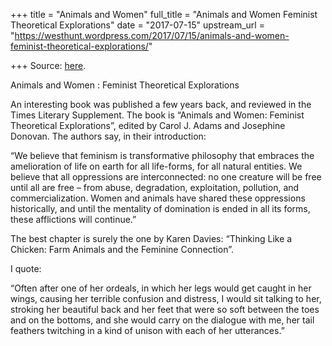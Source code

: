 +++
title = "Animals and Women"
full_title = "Animals and Women Feminist Theoretical Explorations"
date = "2017-07-15"
upstream_url = "https://westhunt.wordpress.com/2017/07/15/animals-and-women-feminist-theoretical-explorations/"

+++
Source: [here](https://westhunt.wordpress.com/2017/07/15/animals-and-women-feminist-theoretical-explorations/).

Animals and Women : Feminist Theoretical Explorations

An interesting book was published a few years back, and reviewed in the
Times Literary Supplement. The book is “Animals and Women: Feminist
Theoretical Explorations”, edited by Carol J. Adams and Josephine
Donovan. The authors say, in their introduction:

“We believe that feminism is transformative philosophy that embraces the
amelioration of life on earth for all life-forms, for all natural
entities. We believe that all oppressions are interconnected: no one
creature will be free until all are free – from abuse, degradation,
exploitation, pollution, and commercialization. Women and animals have
shared these oppressions historically, and until the mentality of
domination is ended in all its forms, these afflictions will continue.”

The best chapter is surely the one by Karen Davies: “Thinking Like a
Chicken: Farm Animals and the Feminine Connection”.

I quote:

“Often after one of her ordeals, in which her legs would get caught in
her wings, causing her terrible confusion and distress, I would sit
talking to her, stroking her beautiful back and her feet that were so
soft between the toes and on the bottoms, and she would carry on the
dialogue with me, her tail feathers twitching in a kind of unison with
each of her utterances.”

